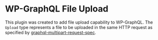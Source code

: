 # WP-GraphQL File Upload

This plugin was created to add file upload capability to WP-GraphQL.
The `Upload` type represents a file to be uploaded in the same HTTP request as specified by [graphql-multipart-request-spec](https://github.com/jaydenseric/graphql-multipart-request-spec).